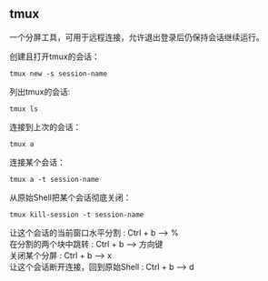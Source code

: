 ## tmux

一个分屏工具，可用于远程连接，允许退出登录后仍保持会话继续运行。

创建且打开tmux的会话：
```
tmux new -s session-name
```

列出tmux的会话:
```
tmux ls
```

连接到上次的会话：
```
tmux a
```

连接某个会话：
```
tmux a -t session-name
```

从原始Shell把某个会话彻底关闭：
```
tmux kill-session -t session-name
```

让这个会话的当前窗口水平分割 : Ctrl + b --> %<br />
在分割的两个块中跳转 : Ctrl + b --> 方向键<br />
关闭某个分屏 : Ctrl + b --> x<br />
让这个会话断开连接，回到原始Shell : Ctrl + b --> d
